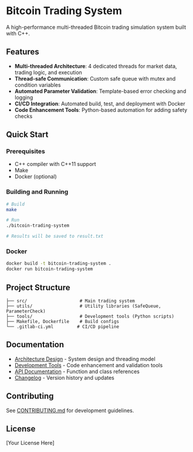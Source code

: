 # Bitcoin Trading System

A high-performance multi-threaded Bitcoin trading simulation system built with C++.

## Features

- **Multi-threaded Architecture**: 4 dedicated threads for market data, trading logic, and execution
- **Thread-safe Communication**: Custom safe queue with mutex and condition variables
- **Automated Parameter Validation**: Template-based error checking and logging
- **CI/CD Integration**: Automated build, test, and deployment with Docker
- **Code Enhancement Tools**: Python-based automation for adding safety checks

## Quick Start

### Prerequisites
- C++ compiler with C++11 support
- Make
- Docker (optional)

### Building and Running
```bash
# Build
make

# Run
./bitcoin-trading-system

# Results will be saved to result.txt
```

### Docker
```bash
docker build -t bitcoin-trading-system .
docker run bitcoin-trading-system
```

## Project Structure
```
├── src/                    # Main trading system
├── utils/                  # Utility libraries (SafeQueue, ParameterCheck)
├── tools/                  # Development tools (Python scripts)
├── Makefile, Dockerfile    # Build configs
└── .gitlab-ci.yml         # CI/CD pipeline
```

## Documentation

- [Architecture Design](docs/architecture.md) - System design and threading model
- [Development Tools](docs/development-tools.md) - Code enhancement and validation tools
- [API Documentation](docs/api.md) - Function and class references
- [Changelog](CHANGELOG.md) - Version history and updates

## Contributing

See [CONTRIBUTING.md](CONTRIBUTING.md) for development guidelines.

## License

[Your License Here]